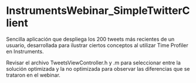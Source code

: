 InstrumentsWebinar_SimpleTwitterClient
======================================

Sencilla aplicación que despliega los 200 tweets más recientes de un usuario, desarrollada para ilustrar ciertos conceptos al utilizar Time Profiler en Instruments.

Revisar el archivo TweetsViewController.h y .m para seleccionar entre la solución optimizada y la no optimizada para observar las diferencias que se trataron en el webinar.